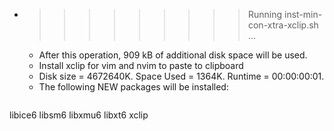 * >>>>>>>>> Running inst-min-con-xtra-xclip.sh ...
  * After this operation, 909 kB of additional disk space will be used.
  * Install xclip for vim and nvim to paste to clipboard
  * Disk size = 4672640K. Space Used = 1364K. Runtime = 00:00:00:01.
  * The following NEW packages will be installed:
  ```bash
libice6 libsm6 libxmu6 libxt6 xclip
  ```
